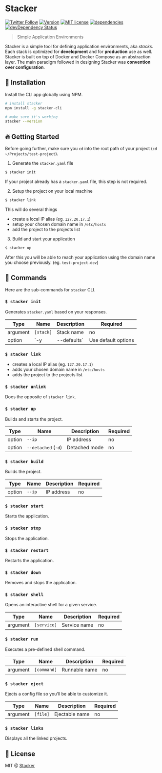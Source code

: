 Stacker
=======

[![Twitter Follow](https://img.shields.io/twitter/follow/StackerHQ.svg?style=social?maxAge=2592000)](https://twitter.com/StackerHQ)
[![Version](https://img.shields.io/npm/v/stacker-cli.svg)](https://www.npmjs.com/package/stacker-cli)
[![MIT license](https://img.shields.io/badge/license-MIT-brightgreen.svg)](https://github.com/stacker/stacker-cli/blob/master/LICENSE)
[![dependencies](https://david-dm.org/stacker/stacker-cli.svg)](https://david-dm.org/stacker/stacker-cli)
[![devDependency Status](https://david-dm.org/stacker/stacker-cli/dev-status.svg)](https://david-dm.org/stacker/stacker-cli#info=devDependencies)

> Simple Application Environments

Stacker is a simple tool for defining application environments, aka *stacks*. Each stack is optimized for **development** and for **production** use as well. Stacker is built on top of Docker and Docker Compose as an abstraction layer. The main paradigm followed in designing Stacker was **convention over configuration**.

## :checkered_flag: Installation

Install the CLI app globally using NPM.

```bash
# install stacker
npm install -g stacker-cli

# make sure it's working
stacker --version
```

## :fire: Getting Started

Before going further, make sure you `cd` into the root path of your project (`cd ~/Projects/test-project`).

1. Generate the `stacker.yaml` file

  ```bash
  $ stacker init
  ```

  If your project already has a `stacker.yaml` file, this step is not required.

2. Setup the project on your local machine

  ```bash
  $ stacker link
  ```

  This will do several things

  - create a local IP alias (eg. `127.20.17.1`)
  - setup your chosen domain name in `/etc/hosts`
  - add the project to the projects list

3. Build and start your application

  ```bash
  $ stacker up
  ```

  After this you will be able to reach your application using the domain name you choose previously. (eg. `test-project.dev`)

## :book: Commands

Here are the sub-commands for `stacker` CLI.

### `$ stacker init`

Generates `stacker.yaml` based on your responses.

| Type | Name | Description | Required |
| --- | --- | --- | --- |
| argument | `[stack]` | Stack name | no |
| option | `-y | --defaults` | Use default options | no |

### `$ stacker link`

- creates a local IP alias (eg. `127.20.17.1`)
- adds your chosen domain name in `/etc/hosts`
- adds the project to the projects list

### `$ stacker unlink`

Does the opposite of `stacker link`.

### `$ stacker up`

Builds and starts the project.

| Type | Name | Description | Required |
| --- | --- | --- | --- |
| option | `--ip` | IP address | no |
| option | `--detached` (`-d`) | Detached mode | no |

### `$ stacker build`

Builds the project.

| Type | Name | Description | Required |
| --- | --- | --- | --- |
| option | `--ip` | IP address | no |

### `$ stacker start`

Starts the application.

### `$ stacker stop`

Stops the application.

### `$ stacker restart`

Restarts the application.

### `$ stacker down`

Removes and stops the application.

### `$ stacker shell`

Opens an interactive shell for a given service.

| Type | Name | Description | Required |
| --- | --- | --- | --- |
| argument | `[service]` | Service name | no |

### `$ stacker run`

Executes a pre-defined shell command.

| Type | Name | Description | Required |
| --- | --- | --- | --- |
| argument | `[command]` | Runnable name | no |

### `$ stacker eject`

Ejects a config file so you'll be able to customize it.

| Type | Name | Description | Required |
| --- | --- | --- | --- |
| argument | `[file]` | Ejectable name | no |

### `$ stacker links`

Displays all the linked projects.

## :scroll: License

MIT @ [Stacker](https://twitter.com/StackerHQ)